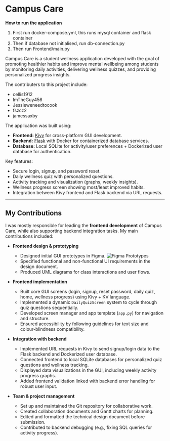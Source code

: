 # Campus Care 

**How to run the application**

1. First run docker-compose.yml, this runs mysql container and flask container
2. Then if database not initialised, run db-connection.py
3. Then run Frontend/main.py


Campus Care is a student wellness application developed with the goal of promoting healthier habits and improve mental wellbeing among students by monitoring daily activities, delivering wellness quizzes, and providing personalized progress insights.

The contributers to this project include:
- cellis1912
- ImTheGuy456
- Jessieweneedtocook
- fszcz2
- jamessaxby


The application was built using:
- **Frontend:** [Kivy](https://kivy.org/) for cross-platform GUI development.
- **Backend:** [Flask](https://flask.palletsprojects.com/) with Docker for containerized database services.  
- **Database:** Local SQLite for activity/user preferences + Dockerized user database for authentication.  

Key features:
- Secure login, signup, and password reset.  
- Daily wellness quiz with personalized questions.  
- Activity tracking and visualization (graphs, weekly insights).  
- Wellness progress screen showing most/least improved habits.  
- Integration between Kivy frontend and Flask backend via URL requests.  

---

## My Contributions

I was mostly responsible for leading the **frontend development** of Campus Care, while also supporting backend integration tasks. My main contributions included:

- **Frontend design & prototyping**
  - Designed initial GUI prototypes in Figma.
    ![Figma Prototypes](assets/screens.jpg)
  - Specified functional and non-functional UI requirements in the design document.
  - Produced UML diagrams for class interactions and user flows.

- **Frontend implementation**
  - Built core GUI screens (login, signup, reset password, daily quiz, home, wellness progress) using Kivy + KV language.
  - Implemented a dynamic `DailyQuizScreen` system to cycle through quiz questions sequentially.
  - Developed screen manager and app template (`app.py`) for navigation and structure.
  - Ensured accessibility by following guidelines for text size and colour-blindness compatibility.

- **Integration with backend**
  - Implemented URL requests in Kivy to send signup/login data to the Flask backend and Dockerized user database.
  - Connected frontend to local SQLite databases for personalized quiz questions and wellness tracking.
  - Displayed data visualizations in the GUI, including weekly activity progress graphs.
  - Added frontend validation linked with backend error handling for robust user input.

- **Team & project management**
  - Set up and maintained the Git repository for collaborative work.
  - Created collaboration documents and Gantt charts for planning.
  - Edited and formatted the technical design document before submission.
  - Contributed to backend debugging (e.g., fixing SQL queries for activity progress).


